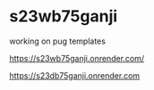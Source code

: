 # s23wb75ganji
working on pug templates

https://s23wb75ganji.onrender.com/

https://s23db75ganji.onrender.com




